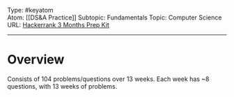Type: #keyatom  
Atom: [[DS&A Practice]]
Subtopic: Fundamentals
Topic: Computer Science
URL: [Hackerrank 3 Months Prep Kit](https://www.hackerrank.com/interview/preparation-kits/three-month-preparation-kit/three-month-week-four/challenges)

----
# Overview

Consists of 104 problems/questions over 13 weeks. Each week has ~8 questions, with 13 weeks of problems.


